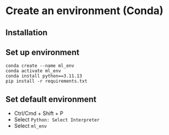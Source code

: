 # Create an environment (Conda)

## Installation

## Set up environment
```
conda create --name ml_env
conda activate ml_env
conda install python==3.11.13
pip install -r requirements.txt
```

## Set default environment
- Ctrl/Cmd + Shift + P
- Select `Python: Select Interpreter`
- Select `ml_env`